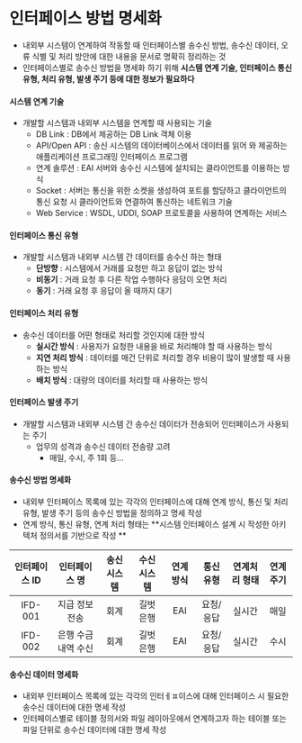 # 인터페이스 방법 명세화

- 내외부 시스템이 연계하여 작동할 때 인터페이스별 송수신 방법, 송수신 데이터, 오류 식별 및 처리 방안에 대한 내용을 문서로 명확히 정리하는 것
- 인터페이스별로 송수신 방법을 명세화 하기 위해 **시스템 연계 기술, 인터페이스 통신 유형, 처리 유형, 발생 주기 등에 대한 정보가 필요하다**



#### 시스템 연계 기술

- 개발할 시스템과 내외부 시스템을 연계할 때 사용되는 기술
  - DB Link : DB에서 제공하는 DB Link 객체 이용
  - API/Open API : 송신 시스템의 데이터베이스에서 데이터를 읽어 와 제공하는 애플리케이션 프로그래밍 인터페이스 프로그램
  - 연계 솔루션 : EAI 서버와 송수신 시스템에 설치되는 클라이언트를 이용하는 방식
  - Socket : 서버는 통신을 위한 소켓을 생성하여 포트를 할당하고 클라이언트의 통신 요청 시 클라이언트와 연결하여 통신하는 네트워크 기술
  - Web Service : WSDL, UDDI, SOAP 프로토콜을 사용하여 연계하는 서비스



#### 인터페이스 통신 유형

- 개발할 시스템과 내외부 시스템 간 데이터를 송수신 하는 형태
  - **단방향** : 시스템에서 거래를 요청만 하고 응답이 없는 방식
  - **비동기** : 거래 요청 후 다른 작업 수행하다 응담이 오면 처리
  - **동기** : 거래 요청 후 응답이 올 때까지 대기



#### 인터페이스 처리 유형

- 송수신 데이터를 어떤 형태로 처리할 것인지에 대한 방식
  - **실시간 방식** : 사용자가 요청한 내용을 바로 처리해야 할 때 사용하는 방식
  - **지연 처리 방식** : 데이터를 매건 단위로 처리할 경우 비용이 많이 발생할 때 사용하는 방식
  - **배치 방식** : 대량의 데이터를 처리할 때 사용하는 방식





#### 인터페이스 발생 주기

- 개발할 시스템과 내외부 시스템 간 송수신 데이터가 전송되어 인터페이스가 사용되는 주기
  - 업무의 성격과 송수신 데이터 전송량 고려
    - 매일, 수시, 주 1회 등...



#### 송수신 방법 명세화

- 내외부 인터페이스 목록에 있는 각각의 인터페이스에 대해 연계 방식, 통신 및 처리 유형, 발생 주기 등의 송수신 방법을 정의하고 명세 작성
- 연계 방식, 통신 유형, 연계 처리 형태는 **시스템 인터페이스 설계 시 작성한 아키텍처 정의서를 기반으로 작성 **

| 인터페이스 ID |    인터페이스 명    | 송신 시스템 | 수신 시스템 | 연계 방식 | 통신 유형 | 연계처리 형태 | 연계 주기 |
| :-----------: | :-----------------: | :---------: | :---------: | :-------: | :-------: | :-----------: | :-------: |
|    IFD-001    |   지급 정보 전송    |    회계     |  길벗은행   |    EAI    | 요청/응답 |    실시간     |   매일    |
|    IFD-002    | 은행 수금 내역 수신 |    회계     |  길벗은행   |    EAI    | 요청/응답 |    실시간     |   수시    |



#### 송수신 데이터 명세화

- 내외부 인터페이스 목록에 있는 각각의 인터ㅔㅍ이스에 대해 인터페이스 시 필요한 송수신 데이터에 대한 명세 작성
- 인터페이스별로 테이블 정의서와 파일 레이아웃에서 연계하고자 하는 테이블 또는 파일 단위로 송수신 데이터에 대한 명세 작성